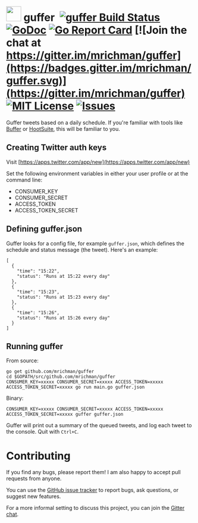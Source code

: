 # <img src="./img/guffer-logo.png" height="40"> guffer &nbsp;[![guffer Build Status](https://travis-ci.org/mrichman/guffer.svg?branch=master)](https://travis-ci.org/mrichman/guffer)&nbsp;[![GoDoc](https://godoc.org/github.com/mrichman/guffer?status.svg)](https://godoc.org/github.com/mrichman/guffer) [![Go Report Card](https://goreportcard.com/badge/github.com/mrichman/guffer)](https://goreportcard.com/report/github.com/mrichman/guffer) [![Join the chat at https://gitter.im/mrichman/guffer](https://badges.gitter.im/mrichman/guffer.svg)](https://gitter.im/mrichman/guffer) [![MIT License](https://img.shields.io/badge/license-MIT-blue.svg)](https://github.com/mrichman/guffer/blob/master/LICENSE) [![Issues](http://img.shields.io/github/issues/mrichman/guffer.svg)]( https://github.com/mrichman/guffer/issues )


Guffer tweets based on a daily schedule. If you're familiar with tools like [Buffer](https://buffer.com) or [HootSuite](https://hootsuite.com), this will be familiar to you.

## Creating Twitter auth keys

Visit [https://apps.twitter.com/app/new](https://apps.twitter.com/app/new)

Set the following environment variables in either your user profile or at the command line:

* CONSUMER_KEY
* CONSUMER_SECRET
* ACCESS_TOKEN
* ACCESS_TOKEN_SECRET

## Defining guffer.json

Guffer looks for a config file, for example `guffer.json`, which defines the schedule and status message (the tweet). Here's an example:

```
[  
  {
    "time": "15:22",
    "status": "Runs at 15:22 every day"
  },
  {
    "time": "15:23",
    "status": "Runs at 15:23 every day"
  },
  {
    "time": "15:26",
    "status": "Runs at 15:26 every day"
  }
]
```

## Running guffer

From source:

```
go get github.com/mrichman/guffer
cd $GOPATH/src/github.com/mrichman/guffer
CONSUMER_KEY=xxxxx CONSUMER_SECRET=xxxxx ACCESS_TOKEN=xxxxx ACCESS_TOKEN_SECRET=xxxxx go run main.go guffer.json
```

Binary:

```
CONSUMER_KEY=xxxxx CONSUMER_SECRET=xxxxx ACCESS_TOKEN=xxxxx ACCESS_TOKEN_SECRET=xxxxx guffer guffer.json
```

Guffer will print out a summary of the queued tweets, and log each tweet to the console. Quit with `Ctrl+C`.

# Contributing

If you find any bugs, please report them! I am also happy to accept pull requests from anyone.

You can use the [GitHub issue tracker](https://github.com/mrichman/guffer/issues) to report bugs, ask questions, or suggest new features.

For a more informal setting to discuss this project, you can join the [Gitter chat](https://gitter.im/mrichman/guffer).
